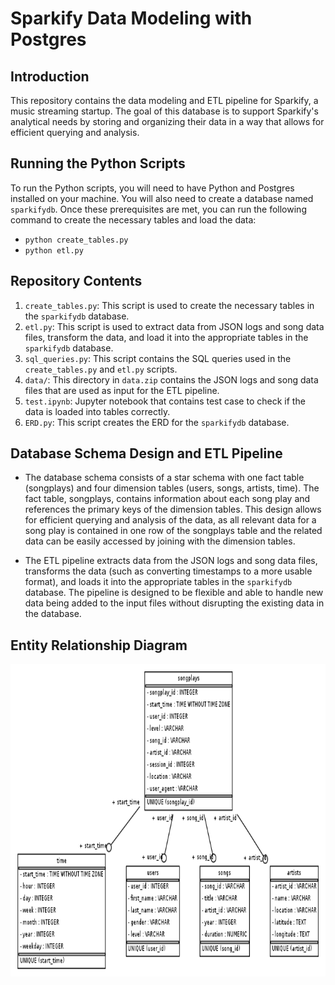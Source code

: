 # Sparkify Data Modeling with Postgres

## Introduction

This repository contains the data modeling and ETL pipeline for Sparkify, a music streaming startup. The goal of this database is to support Sparkify's analytical needs by storing and organizing their data in a way that allows for efficient querying and analysis.

## Running the Python Scripts

To run the Python scripts, you will need to have Python and Postgres installed on your machine. You will also need to create a database named `sparkifydb`. Once these prerequisites are met, you can run the following command to create the necessary tables and load the data:<br>
* `python create_tables.py`
* `python etl.py`

## Repository Contents

1. `create_tables.py`: This script is used to create the necessary tables in the `sparkifydb` database.
2. `etl.py`: This script is used to extract data from JSON logs and song data files, transform the data, and load it into the appropriate tables in the `sparkifydb` database.
3. `sql_queries.py`: This script contains the SQL queries used in the `create_tables.py` and `etl.py` scripts.
4. `data/`: This directory in `data.zip` contains the JSON logs and song data files that are used as input for the ETL pipeline.
5. `test.ipynb`: Jupyter notebook that contains test case to check if the data is loaded into tables correctly.
6. `ERD.py`: This script creates the ERD for the `sparkifydb` database.

## Database Schema Design and ETL Pipeline

* The database schema consists of a star schema with one fact table (songplays) and four dimension tables (users, songs, artists, time). The fact table, songplays, contains information about each song play and references the primary keys of the dimension tables. This design allows for efficient querying and analysis of the data, as all relevant data for a song play is contained in one row of the songplays table and the related data can be easily accessed by joining with the dimension tables.

* The ETL pipeline extracts data from the JSON logs and song data files, transforms the data (such as converting timestamps to a more usable format), and loads it into the appropriate tables in the `sparkifydb` database. The pipeline is designed to be flexible and able to handle new data being added to the input files without disrupting the existing data in the database.

## Entity Relationship Diagram
 
 <p align="left">
<img src="https://github.com/Marcoc51/Sparkify-Data-Modeling-with-Postgres/blob/main/sparkifydb_erd.png" style="height: 500px; width:750px;"/>
</p>
